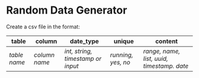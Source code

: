 # Random Data Generator

Create a csv file in the format:

table | column | date_type | unique | content 
----- | ------ | --------- | ------ | ------- 
*table name* | *column name* | *int, string, timestamp or input* | *running, yes, no* | *range, name, list, uuid, timestamp. date*

